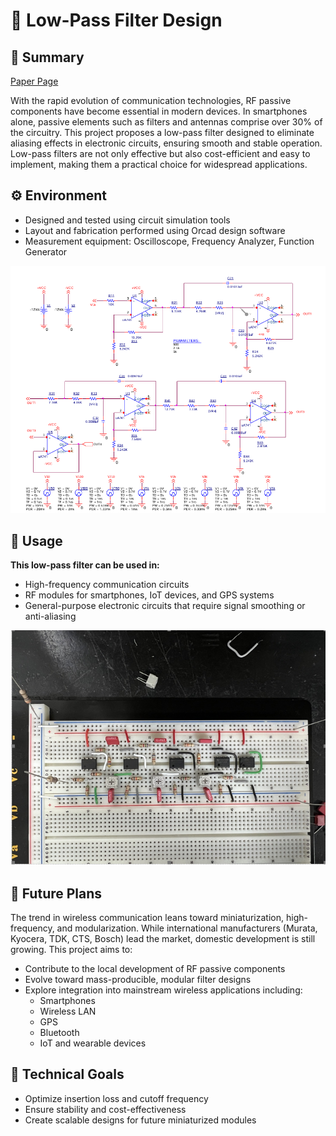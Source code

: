 # 📡 Low-Pass Filter Design
## 📝 Summary  
[Paper Page](https://github.com/DennisHsu716/project2.github.io/blob/main/project2/file/paper.pdf)

With the rapid evolution of communication technologies, RF passive components have become essential in modern devices. In smartphones alone, passive elements such as filters and antennas comprise over 30% of the circuitry. This project proposes a low-pass filter designed to eliminate aliasing effects in electronic circuits, ensuring smooth and stable operation. Low-pass filters are not only effective but also cost-efficient and easy to implement, making them a practical choice for widespread applications.  

## ⚙️ Environment  
* Designed and tested using circuit simulation tools
* Layout and fabrication performed using Orcad design software 
* Measurement equipment: Oscilloscope, Frequency Analyzer, Function Generator
 
![image](https://github.com/DennisHsu716/project2.github.io/blob/main/project2/file/orcad.png)


## 🚀 Usage  
**This low-pass filter can be used in:**
* High-frequency communication circuits
* RF modules for smartphones, IoT devices, and GPS systems
* General-purpose electronic circuits that require signal smoothing or anti-aliasing
 
![image](https://github.com/DennisHsu716/project2.github.io/blob/main/project2/file/%E8%9E%A2%E5%B9%95%E6%93%B7%E5%8F%96%E7%95%AB%E9%9D%A2%202024-07-09%20122815.png)


## 🔭 Future Plans  
The trend in wireless communication leans toward miniaturization, high-frequency, and modularization. While international manufacturers (Murata, Kyocera, TDK, CTS, Bosch) lead the market, domestic development is still growing. This project aims to:  
* Contribute to the local development of RF passive components
* Evolve toward mass-producible, modular filter designs
* Explore integration into mainstream wireless applications including:
    * Smartphones
    * Wireless LAN
    * GPS
    * Bluetooth
    * IoT and wearable devices

## 🧪 Technical Goals
* Optimize insertion loss and cutoff frequency
* Ensure stability and cost-effectiveness
* Create scalable designs for future miniaturized modules
